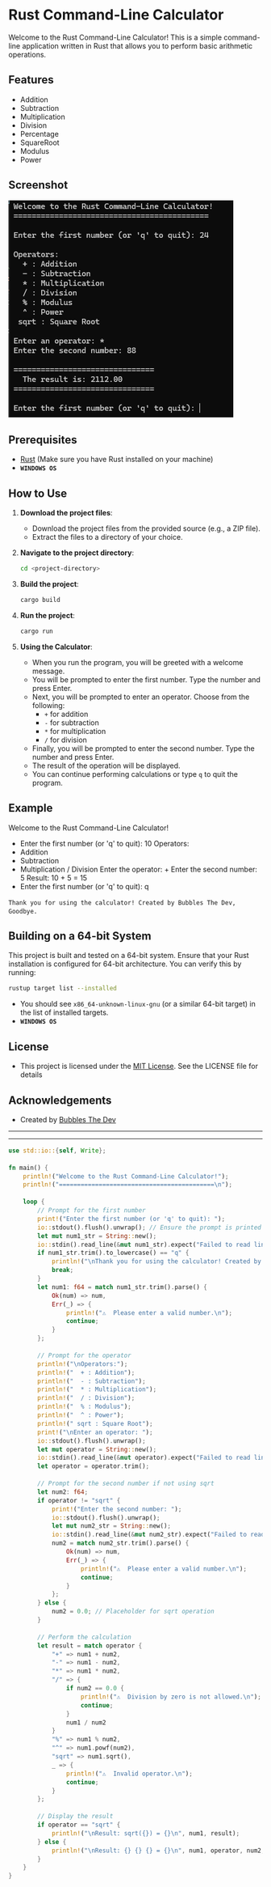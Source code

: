 # Rust Command-Line Calculator

Welcome to the Rust Command-Line Calculator! This is a simple command-line application written in Rust that allows you to perform basic arithmetic operations.

## Features

- Addition
- Subtraction
- Multiplication
- Division
- Percentage
- SquareRoot
- Modulus
- Power

## Screenshot

![Rust Calculator](https://github.com/KernFerm/calculator-n-rust/blob/main/rust-calculator.png)


## Prerequisites

- [Rust](https://www.rust-lang.org/tools/install) (Make sure you have Rust installed on your machine)
- **`WINDOWS OS`**

## How to Use

1. **Download the project files**:
    - Download the project files from the provided source (e.g., a ZIP file).
    - Extract the files to a directory of your choice.

2. **Navigate to the project directory**:
    ```sh
    cd <project-directory>
    ```

3. **Build the project**:
    ```sh
    cargo build
    ```

4. **Run the project**:
    ```sh
    cargo run
    ```

5. **Using the Calculator**:
    - When you run the program, you will be greeted with a welcome message.
    - You will be prompted to enter the first number. Type the number and press Enter.
    - Next, you will be prompted to enter an operator. Choose from the following:
        - `+` for addition
        - `-` for subtraction
        - `*` for multiplication
        - `/` for division
    - Finally, you will be prompted to enter the second number. Type the number and press Enter.
    - The result of the operation will be displayed.
    - You can continue performing calculations or type `q` to quit the program.

## Example

Welcome to the Rust Command-Line Calculator!
- Enter the first number (or 'q' to quit): 10 Operators:
- Addition
- Subtraction
- Multiplication / Division Enter the operator: + Enter the second number: 5 Result: 10 + 5 = 15
- Enter the first number (or 'q' to quit): q

`Thank you for using the calculator! Created by Bubbles The Dev, Goodbye.`


## Building on a 64-bit System

This project is built and tested on a 64-bit system. Ensure that your Rust installation is configured for 64-bit architecture. You can verify this by running:

```sh
rustup target list --installed
```

- You should see `x86_64-unknown-linux-gnu` (or a similar 64-bit target) in the list of installed targets.
- **`WINDOWS OS`**

## License

- This project is licensed under the [MIT License](https://github.com/KernFerm/calculator-n-rust/blob/main/LICENSE). See the LICENSE file for details

## Acknowledgements

- Created by [Bubbles The Dev](https://www.github.com/kernferm)

------

-----
```rust
use std::io::{self, Write};

fn main() {
    println!("Welcome to the Rust Command-Line Calculator!");
    println!("===========================================\n");

    loop {
        // Prompt for the first number
        print!("Enter the first number (or 'q' to quit): ");
        io::stdout().flush().unwrap(); // Ensure the prompt is printed immediately
        let mut num1_str = String::new();
        io::stdin().read_line(&mut num1_str).expect("Failed to read line");
        if num1_str.trim().to_lowercase() == "q" {
            println!("\nThank you for using the calculator! Created by Bubbles The Dev, Goodbye.");
            break;
        }
        let num1: f64 = match num1_str.trim().parse() {
            Ok(num) => num,
            Err(_) => {
                println!("⚠️  Please enter a valid number.\n");
                continue;
            }
        };

        // Prompt for the operator
        println!("\nOperators:");
        println!("  + : Addition");
        println!("  - : Subtraction");
        println!("  * : Multiplication");
        println!("  / : Division");
        println!("  % : Modulus");
        println!("  ^ : Power");
        println!(" sqrt : Square Root");
        print!("\nEnter an operator: ");
        io::stdout().flush().unwrap();
        let mut operator = String::new();
        io::stdin().read_line(&mut operator).expect("Failed to read line");
        let operator = operator.trim();

        // Prompt for the second number if not using sqrt
        let num2: f64;
        if operator != "sqrt" {
            print!("Enter the second number: ");
            io::stdout().flush().unwrap();
            let mut num2_str = String::new();
            io::stdin().read_line(&mut num2_str).expect("Failed to read line");
            num2 = match num2_str.trim().parse() {
                Ok(num) => num,
                Err(_) => {
                    println!("⚠️  Please enter a valid number.\n");
                    continue;
                }
            };
        } else {
            num2 = 0.0; // Placeholder for sqrt operation
        }

        // Perform the calculation
        let result = match operator {
            "+" => num1 + num2,
            "-" => num1 - num2,
            "*" => num1 * num2,
            "/" => {
                if num2 == 0.0 {
                    println!("⚠️  Division by zero is not allowed.\n");
                    continue;
                }
                num1 / num2
            }
            "%" => num1 % num2,
            "^" => num1.powf(num2),
            "sqrt" => num1.sqrt(),
            _ => {
                println!("⚠️  Invalid operator.\n");
                continue;
            }
        };

        // Display the result
        if operator == "sqrt" {
            println!("\nResult: sqrt({}) = {}\n", num1, result);
        } else {
            println!("\nResult: {} {} {} = {}\n", num1, operator, num2, result);
        }
    }
}
```
